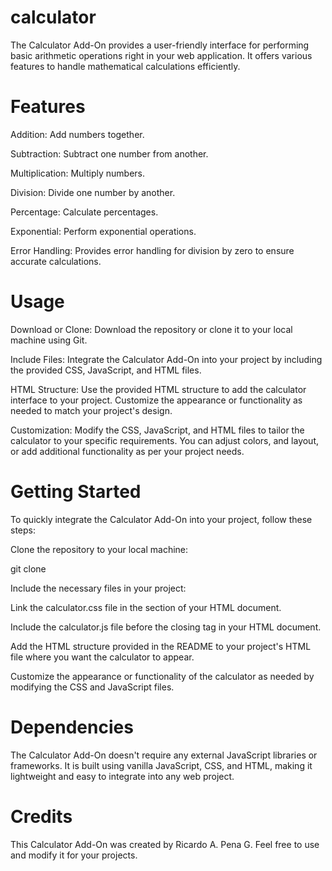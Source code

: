 # calculator
 
The Calculator Add-On provides a user-friendly interface for performing basic arithmetic operations right in your web application. It offers various features to handle mathematical calculations efficiently.

# Features

Addition: Add numbers together.

Subtraction: Subtract one number from another.

Multiplication: Multiply numbers.

Division: Divide one number by another.

Percentage: Calculate percentages.

Exponential: Perform exponential operations.

Error Handling: Provides error handling for division by zero to ensure accurate calculations.

# Usage

Download or Clone: Download the repository or clone it to your local machine using Git.

Include Files: Integrate the Calculator Add-On into your project by including the provided CSS, JavaScript, and HTML files.

HTML Structure: Use the provided HTML structure to add the calculator interface to your project. Customize the appearance or functionality as needed to match your project's design.

Customization: Modify the CSS, JavaScript, and HTML files to tailor the calculator to your specific requirements. You can adjust colors, and layout, or add additional functionality as per your project needs.

# Getting Started

To quickly integrate the Calculator Add-On into your project, follow these steps:

Clone the repository to your local machine:

git clone <repository-url>

Include the necessary files in your project:

Link the calculator.css file in the <head> section of your HTML document.

Include the calculator.js file before the closing </body> tag in your HTML document.

Add the HTML structure provided in the README to your project's HTML file where you want the calculator to appear.

Customize the appearance or functionality of the calculator as needed by modifying the CSS and JavaScript files.

# Dependencies

The Calculator Add-On doesn't require any external JavaScript libraries or frameworks. It is built using vanilla JavaScript, CSS, and HTML, making it lightweight and easy to integrate into any web project.

# Credits
This Calculator Add-On was created by Ricardo A. Pena G. Feel free to use and modify it for your projects.
